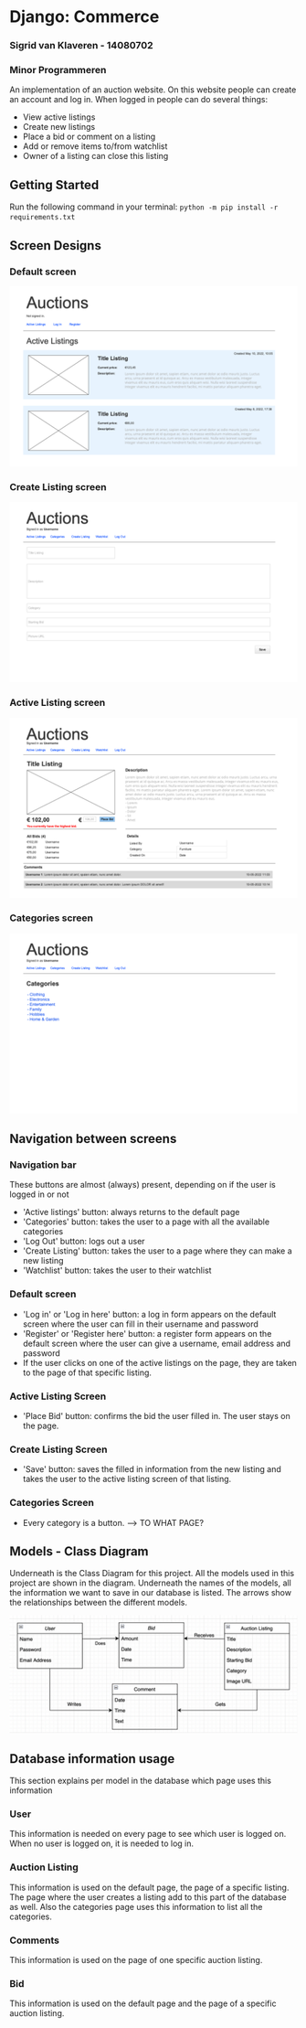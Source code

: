 # Django: Commerce

### Sigrid van Klaveren - 14080702

### Minor Programmeren

An implementation of an auction website. On this website people can create an account and log in. When logged in people can do several things:
- View active listings
- Create new listings
- Place a bid or comment on a listing
- Add or remove items to/from watchlist
- Owner of a listing can close this listing


## Getting Started

Run the following command in your terminal:
`python -m pip install -r requirements.txt`


## Screen Designs

### Default screen
![Default page](/auctions/design_document/sketches/Default%20screen%401x.png)

### Create Listing screen
![Create Listing](/auctions/design_document/sketches/Create%20Listing%401x.png)

### Active Listing screen
![Active Listing](/auctions/design_document/sketches/Active%20Listing%401x.png)

### Categories screen
![Categories](/auctions/design_document/sketches/Categories%20screen%401x.png)


## Navigation between screens

### Navigation bar
These buttons are almost (always) present, depending on if the user is logged in or not
- 'Active listings' button: always returns to the default page
- 'Categories' button: takes the user to a page with all the available categories
- 'Log Out' button: logs out a user 
- 'Create Listing' button: takes the user to a page where they can make a new listing
- 'Watchlist' button: takes the user to their watchlist

### Default screen
- 'Log in' or 'Log in here' button: a log in form appears on the default screen where the user can fill in their username and password
- 'Register' or 'Register here' button: a register form appears on the default screen where the user can give a username, email address and password
- If the user clicks on one of the active listings on the page, they are taken to the page of that specific listing.

### Active Listing Screen
- 'Place Bid' button: confirms the bid the user filled in. The user stays on the page.

### Create Listing Screen
- 'Save' button: saves the filled in information from the new listing and takes the user to the active listing screen of that listing.

### Categories Screen
- Every category is a button. --> TO WHAT PAGE?

## Models - Class Diagram
Underneath is the Class Diagram for this project. All the models used in this project are shown in the diagram. Underneath the names of the models, all the information we want to save in our database is listed. The arrows show the relationships between the different models.

![Class Diagram](/auctions/design_document/sketches/Schermafbeelding%202022-05-10%20om%2014.47.51.png)

## Database information usage
This section explains per model in the database which page uses this information

### User
This information is needed on every page to see which user is logged on. When no user is logged on, it is needed to log in.

### Auction Listing
This information is used on the default page, the page of a specific listing. The page where the user creates a listing add to this part of the database as well. Also the categories page uses this information to list all the categories.

### Comments
This information is used on the page of one specific auction listing.

### Bid
This information is used on the default page and the page of a specific auction listing.










